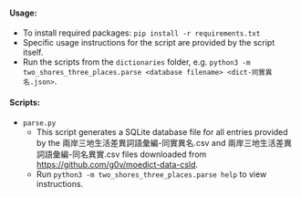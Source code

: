#### Usage:
- To install required packages: `pip install -r requirements.txt`
- Specific usage instructions for the script are provided by the script itself.
- Run the scripts from the `dictionaries` folder, e.g. `python3 -m two_shores_three_places.parse <database filename> <dict-同實異名.json>`.

#### Scripts:
- `parse.py`
  - This script generates a SQLite database file for all entries provided by the 兩岸三地生活差異詞語彙編-同實異名.csv and 兩岸三地生活差異詞語彙編-同名異實.csv files downloaded from https://github.com/g0v/moedict-data-csld.
  - Run `python3 -m two_shores_three_places.parse help` to view instructions.
